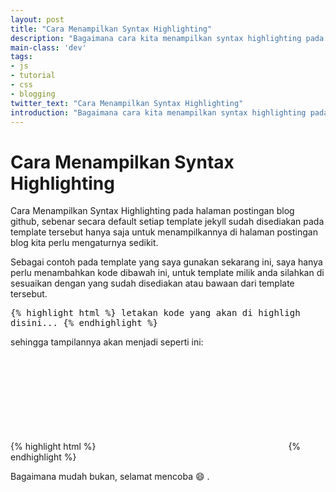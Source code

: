```yaml
---
layout: post
title: "Cara Menampilkan Syntax Highlighting"
description: "Bagaimana cara kita menampilkan syntax highlighting pada halaman postingan blog github."
main-class: 'dev'
tags:
- js
- tutorial
- css
- blogging
twitter_text: "Cara Menampilkan Syntax Highlighting"
introduction: "Bagaimana cara kita menampilkan syntax highlighting pada halaman postingan blog github."
---
```


# Cara Menampilkan Syntax Highlighting

Cara Menampilkan Syntax Highlighting pada halaman postingan blog github, sebenar secara default setiap template jekyll sudah disediakan pada template tersebut hanya saja untuk menampilkannya di halaman postingan blog kita perlu mengaturnya sedikit.

Sebagai contoh pada template yang saya gunakan sekarang ini, saya hanya perlu menambahkan kode dibawah ini, untuk template milik anda silahkan di sesuaikan dengan yang sudah disediakan atau bawaan dari template tersebut. 

<kbd>{% highlight html %}
letakan kode yang akan di highligh disini...
{% endhighlight %}</kbd>

sehingga tampilannya akan menjadi seperti ini:

{% highlight html %}
<svg class="icon icon-rss"><use xlink:href="#icon-rss"></use></svg>
{% endhighlight %}

Bagaimana mudah bukan, selamat mencoba :smile: .
